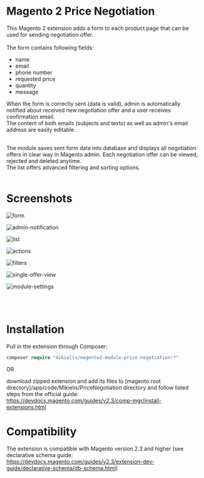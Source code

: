 
# Magento 2 Price Negotiation

This Magento 2 extension adds a form to each product page that can be used for sending negotiation offer.<br /><br />
The form contains following fields:
- name
- email
- phone number
- requested price
- quantity
- message

When the form is correctly sent (data is valid), admin is automatically notified about received new negotiation offer and a user receives confirmation email.<br />
The content of both emails (subjects and texts) as well as admin's email address are easily editable.<br /><br />

The module saves sent form data into database and displays all negotiation offers in clear way in Magento admin.
Each negotiation offer can be viewed, rejected and deleted anytime.<br />
The list offers advanced filtering and sorting options.<br /><br />


# Screenshots
![form](https://user-images.githubusercontent.com/7327076/69728157-38f07900-1124-11ea-8ceb-e56e33c57bd7.png)

![admin-notification](https://user-images.githubusercontent.com/7327076/69728156-3857e280-1124-11ea-9e92-ffe57410d3a5.png)

![list](https://user-images.githubusercontent.com/7327076/69728153-3857e280-1124-11ea-9d0f-3901bbac1969.png)

![actions](https://user-images.githubusercontent.com/7327076/69728152-3857e280-1124-11ea-853b-4e9df033419c.png)

![filters](https://user-images.githubusercontent.com/7327076/69728150-3857e280-1124-11ea-95d1-5ccd96694621.png)

![single-offer-view](https://user-images.githubusercontent.com/7327076/69728149-37bf4c00-1124-11ea-83c4-04a983d9a604.png)

![module-settings](https://user-images.githubusercontent.com/7327076/69728155-3857e280-1124-11ea-9af7-7448b304131d.png)

<br /><br />
 



# Installation

Pull in the extension through Composer:

```php
composer require "mikielis/magento2-module-price-negotiation:*"
```

OR<br />

download zipped extension and add its files to [magento root directory]/app/code/Mikielis/PriceNegotiation directory and follow listed steps from the official guide:
https://devdocs.magento.com/guides/v2.3/comp-mgr/install-extensions.html

# Compatibility
The extension is compatible with Magento version 2.3 and higher (see declarative schema guide: https://devdocs.magento.com/guides/v2.3/extension-dev-guide/declarative-schema/db-schema.html) <br />